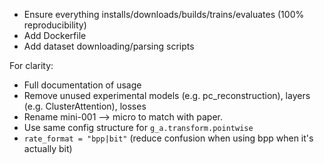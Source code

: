 - Ensure everything installs/downloads/builds/trains/evaluates (100% reproducibility)
- Add Dockerfile
- Add dataset downloading/parsing scripts

For clarity:

- Full documentation of usage
- Remove unused experimental models (e.g. pc_reconstruction), layers (e.g. ClusterAttention), losses
- Rename mini-001 --> micro to match with paper.
- Use same config structure for `g_a.transform.pointwise`
- `rate_format = "bpp|bit"` (reduce confusion when using bpp when it's actually bit)
